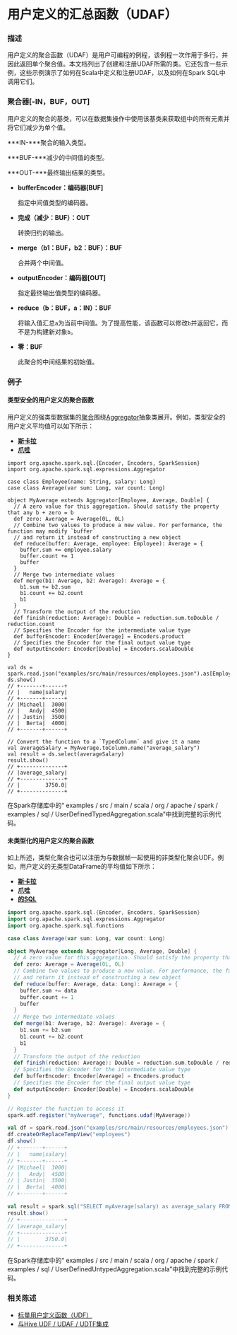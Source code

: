# 用户定义的汇总函数（UDAF）

### 描述

用户定义的聚合函数（UDAF）是用户可编程的例程，该例程一次作用于多行，并因此返回单个聚合值。本文档列出了创建和注册UDAF所需的类。它还包含一些示例，这些示例演示了如何在Scala中定义和注册UDAF，以及如何在Spark SQL中调用它们。

### 聚合器[-IN，BUF，OUT]

用户定义的聚合的基类，可以在数据集操作中使用该基类来获取组中的所有元素并将它们减少为单个值。

***IN-\***聚合的输入类型。

***BUF-\***减少的中间值的类型。

***OUT-\***最终输出结果的类型。

- **bufferEncoder：编码器[BUF]**

  指定中间值类型的编码器。

- **完成（减少：BUF）：OUT**

  转换归约的输出。

- **merge（b1：BUF，b2：BUF）：BUF**

  合并两个中间值。

- **outputEncoder：编码器[OUT]**

  指定最终输出值类型的编码器。

- **reduce（b：BUF，a：IN）：BUF**

  将输入值汇总`a`为当前中间值。为了提高性能，该函数可以修改`b`并返回它，而不是为构建新对象`b`。

- **零：BUF**

  此聚合的中间结果的初始值。

### 例子

#### 类型安全的用户定义的聚合函数

用户定义的强类型数据集的[聚合](http://spark.apache.org/docs/latest/api/scala/org/apache/spark/sql/expressions/Aggregator.html)围绕[Aggregator](http://spark.apache.org/docs/latest/api/scala/org/apache/spark/sql/expressions/Aggregator.html)抽象类展开。例如，类型安全的用户定义平均值可以如下所示：

- [**斯卡拉**](http://spark.apache.org/docs/latest/sql-ref-functions-udf-aggregate.html#tab_scala_0)
- [**爪哇**](http://spark.apache.org/docs/latest/sql-ref-functions-udf-aggregate.html#tab_java_0)

```
import org.apache.spark.sql.{Encoder, Encoders, SparkSession}
import org.apache.spark.sql.expressions.Aggregator

case class Employee(name: String, salary: Long)
case class Average(var sum: Long, var count: Long)

object MyAverage extends Aggregator[Employee, Average, Double] {
  // A zero value for this aggregation. Should satisfy the property that any b + zero = b
  def zero: Average = Average(0L, 0L)
  // Combine two values to produce a new value. For performance, the function may modify `buffer`
  // and return it instead of constructing a new object
  def reduce(buffer: Average, employee: Employee): Average = {
    buffer.sum += employee.salary
    buffer.count += 1
    buffer
  }
  // Merge two intermediate values
  def merge(b1: Average, b2: Average): Average = {
    b1.sum += b2.sum
    b1.count += b2.count
    b1
  }
  // Transform the output of the reduction
  def finish(reduction: Average): Double = reduction.sum.toDouble / reduction.count
  // Specifies the Encoder for the intermediate value type
  def bufferEncoder: Encoder[Average] = Encoders.product
  // Specifies the Encoder for the final output value type
  def outputEncoder: Encoder[Double] = Encoders.scalaDouble
}

val ds = spark.read.json("examples/src/main/resources/employees.json").as[Employee]
ds.show()
// +-------+------+
// |   name|salary|
// +-------+------+
// |Michael|  3000|
// |   Andy|  4500|
// | Justin|  3500|
// |  Berta|  4000|
// +-------+------+

// Convert the function to a `TypedColumn` and give it a name
val averageSalary = MyAverage.toColumn.name("average_salary")
val result = ds.select(averageSalary)
result.show()
// +--------------+
// |average_salary|
// +--------------+
// |        3750.0|
// +--------------+
```

在Spark存储库中的“ examples / src / main / scala / org / apache / spark / examples / sql / UserDefinedTypedAggregation.scala”中找到完整的示例代码。

#### 未类型化的用户定义的聚合函数

如上所述，类型化聚合也可以注册为与数据帧一起使用的非类型化聚合UDF。例如，用户定义的无类型DataFrame的平均值如下所示：

- [**斯卡拉**](http://spark.apache.org/docs/latest/sql-ref-functions-udf-aggregate.html#tab_scala_1)
- [**爪哇**](http://spark.apache.org/docs/latest/sql-ref-functions-udf-aggregate.html#tab_java_1)
- [**的SQL**](http://spark.apache.org/docs/latest/sql-ref-functions-udf-aggregate.html#tab_SQL_1)

```scala
import org.apache.spark.sql.{Encoder, Encoders, SparkSession}
import org.apache.spark.sql.expressions.Aggregator
import org.apache.spark.sql.functions

case class Average(var sum: Long, var count: Long)

object MyAverage extends Aggregator[Long, Average, Double] {
  // A zero value for this aggregation. Should satisfy the property that any b + zero = b
  def zero: Average = Average(0L, 0L)
  // Combine two values to produce a new value. For performance, the function may modify `buffer`
  // and return it instead of constructing a new object
  def reduce(buffer: Average, data: Long): Average = {
    buffer.sum += data
    buffer.count += 1
    buffer
  }
  // Merge two intermediate values
  def merge(b1: Average, b2: Average): Average = {
    b1.sum += b2.sum
    b1.count += b2.count
    b1
  }
  // Transform the output of the reduction
  def finish(reduction: Average): Double = reduction.sum.toDouble / reduction.count
  // Specifies the Encoder for the intermediate value type
  def bufferEncoder: Encoder[Average] = Encoders.product
  // Specifies the Encoder for the final output value type
  def outputEncoder: Encoder[Double] = Encoders.scalaDouble
}

// Register the function to access it
spark.udf.register("myAverage", functions.udaf(MyAverage))

val df = spark.read.json("examples/src/main/resources/employees.json")
df.createOrReplaceTempView("employees")
df.show()
// +-------+------+
// |   name|salary|
// +-------+------+
// |Michael|  3000|
// |   Andy|  4500|
// | Justin|  3500|
// |  Berta|  4000|
// +-------+------+

val result = spark.sql("SELECT myAverage(salary) as average_salary FROM employees")
result.show()
// +--------------+
// |average_salary|
// +--------------+
// |        3750.0|
// +--------------+
```

在Spark存储库中的“ examples / src / main / scala / org / apache / spark / examples / sql / UserDefinedUntypedAggregation.scala”中找到完整的示例代码。

### 相关陈述

- [标量用户定义函数（UDF）](http://spark.apache.org/docs/latest/sql-ref-functions-udf-scalar.html)
- [与Hive UDF / UDAF / UDTF集成](http://spark.apache.org/docs/latest/sql-ref-functions-udf-hive.html)